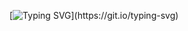 [![Typing SVG](https://readme-typing-svg.demolab.com?font=Fira+Code&size=32&pause=200&center=true&vCenter=true&width=1000&height=100&lines=Hello+World;I+Hii++guysss+Im+bored.)](https://git.io/typing-svg)

<!---
Riy1n/Riy1n is a ✨ special ✨ repository because its `README.md` (this file) appears on your GitHub profile.
You can click the Preview link to take a look at your changes.
--->
